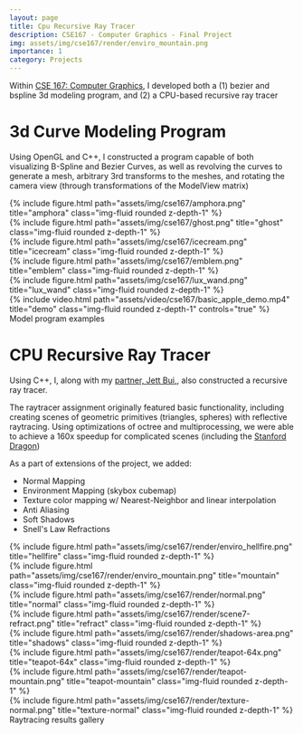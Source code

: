 ```yaml
---
layout: page
title: Cpu Recursive Ray Tracer
description: CSE167 - Computer Graphics - Final Project
img: assets/img/cse167/render/enviro_mountain.png
importance: 1
category: Projects
---
```


Within
<a href ="https://cseweb.ucsd.edu//~viscomp/classes/cse167/wi23/index.html">CSE
167: Computer Graphics</a>, I developed both a (1) bezier and bspline 3d
modeling program, and (2) a CPU-based recursive ray tracer

# 3d Curve Modeling Program

Using OpenGL and C++, I constructed a program capable of both visualizing
B-Spline and Bezier Curves, as well as revolving the curves to generate a mesh,
arbitrary 3rd transforms to the meshes, and rotating the camera view (through
transformations of the ModelView matrix)

<div class="row">
    <div class="col-sm mt-3 mt-md-0">
        {% include figure.html path="assets/img/cse167/amphora.png" title="amphora" class="img-fluid rounded z-depth-1" %}
    </div>
    <div class="col-sm mt-3 mt-md-0">
        {% include figure.html path="assets/img/cse167/ghost.png" title="ghost" class="img-fluid rounded z-depth-1" %}
    </div>
    <div class="col-sm mt-3 mt-md-0">
        {% include figure.html path="assets/img/cse167/icecream.png" title="icecream" class="img-fluid rounded z-depth-1" %}
    </div>
</div>

<div class="row">
    <div class="col-sm-3 mt-3 mt-md-0">
        {% include figure.html path="assets/img/cse167/emblem.png" title="emblem" class="img-fluid rounded z-depth-1" %}
    </div>
    <div class="col-sm-3 mt-3 mt-md-0">
        {% include figure.html path="assets/img/cse167/lux_wand.png" title="lux_wand" class="img-fluid rounded z-depth-1" %}
    </div>
    <div class="col-sm-6 mt-3 mt-md-0">
        {% include video.html path="assets/video/cse167/basic_apple_demo.mp4" title="demo" class="img-fluid rounded z-depth-1" controls="true" %}
    </div>
</div>

<div class="caption">
  Model program examples
</div>

# CPU Recursive Ray Tracer

Using C++, I, along with my <a href="https://www.jettbui.dev/">partner, Jett
Bui,</a>, also constructed a recursive ray tracer.

The raytracer assignment originally featured basic functionality, including
creating scenes of geometric primitives (triangles, spheres) with reflective
raytracing. Using optimizations of octree and multiprocessing, we were able to
achieve a 160x speedup for complicated scenes (including the
<a href ="https://en.wikipedia.org/wiki/Stanford_dragon">Stanford Dragon</a>)

As a part of extensions of the project, we added:

- Normal Mapping
- Environment Mapping (skybox cubemap)
- Texture color mapping w/ Nearest-Neighbor and linear interpolation
- Anti Aliasing
- Soft Shadows
- Snell's Law Refractions

<div class="row">
    <div class="col-sm mt-3 mt-md-0">
        {% include figure.html path="assets/img/cse167/render/enviro_hellfire.png" title="hellfire" class="img-fluid rounded z-depth-1" %}
    </div>
    <div class="col-sm mt-3 mt-md-0">
        {% include figure.html path="assets/img/cse167/render/enviro_mountain.png" title="mountain" class="img-fluid rounded z-depth-1" %}
    </div>
    <div class="col-sm mt-3 mt-md-0">
        {% include figure.html path="assets/img/cse167/render/normal.png" title="normal" class="img-fluid rounded z-depth-1" %}
    </div>
</div>

<div class="row">
    <div class="col-sm mt-3 mt-md-0">
        {% include figure.html path="assets/img/cse167/render/scene7-refract.png" title="refract" class="img-fluid rounded z-depth-1" %}
    </div>
    <div class="col-sm mt-3 mt-md-0">
        {% include figure.html path="assets/img/cse167/render/shadows-area.png" title="shadows" class="img-fluid rounded z-depth-1" %}
    </div>
    <div class="col-sm mt-3 mt-md-0">
        {% include figure.html path="assets/img/cse167/render/teapot-64x.png" title="teapot-64x" class="img-fluid rounded z-depth-1" %}
    </div>
</div>

<div class="row">
    <div class="col-sm-4 mt-3 mt-md-0">
        {% include figure.html path="assets/img/cse167/render/teapot-mountain.png" title="teapot-mountain" class="img-fluid rounded z-depth-1" %}
    </div>
    <div class="col-sm-4 mt-3 mt-md-0">
        {% include figure.html path="assets/img/cse167/render/texture-normal.png" title="texture-normal" class="img-fluid rounded z-depth-1" %}
    </div>
</div>

<div class="caption">
  Raytracing results gallery
</div>
